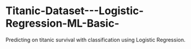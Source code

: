 # Titanic-Dataset---Logistic-Regression-ML-Basic-
Predicting on titanic survival with classification using Logistic Regression.
